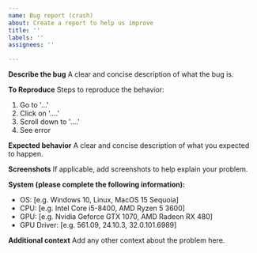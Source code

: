 ```yaml
---
name: Bug report (crash)
about: Create a report to help us improve
title: ''
labels: ''
assignees: ''

---
```


**Describe the bug**
A clear and concise description of what the bug is.

**To Reproduce**
Steps to reproduce the behavior:
1. Go to '...'
2. Click on '....'
3. Scroll down to '....'
4. See error

**Expected behavior**
A clear and concise description of what you expected to happen.

**Screenshots**
If applicable, add screenshots to help explain your problem.

**System (please complete the following information):**
 - OS: [e.g. Windows 10, Linux, MacOS 15 Sequoia]
 - CPU: [e.g. Intel Core i5-8400, AMD Ryzen 5 3600]
 - GPU: [e.g. Nvidia Geforce GTX 1070, AMD Radeon RX 480]
- GPU Driver: [e.g. 561.09, 24.10.3, 32.0.101.6989]

**Additional context**
Add any other context about the problem here.
